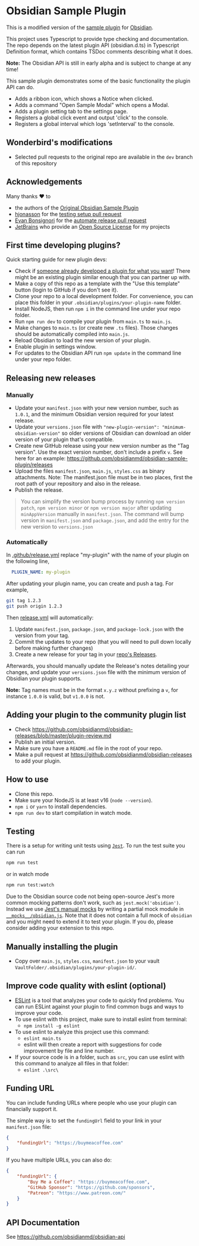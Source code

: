 # Obsidian Sample Plugin

This is a modified version of the [sample plugin](https://github.com/obsidianmd/obsidian-sample-plugin) for [Obsidian](https://obsidian.md).

This project uses Typescript to provide type checking and documentation.
The repo depends on the latest plugin API (obsidian.d.ts) in Typescript Definition format, which contains TSDoc comments describing what it does.

**Note:** The Obsidian API is still in early alpha and is subject to change at any time!

This sample plugin demonstrates some of the basic functionality the plugin API can do.

- Adds a ribbon icon, which shows a Notice when clicked.
- Adds a command "Open Sample Modal" which opens a Modal.
- Adds a plugin setting tab to the settings page.
- Registers a global click event and output 'click' to the console.
- Registers a global interval which logs 'setInterval' to the console.

## Wonderbird's modifications

- Selected pull requests to the original repo are available in the `dev` branch of this repository

## Acknowledgements

Many thanks ❤️ to

- the authors of the [Original Obsidian Sample Plugin](https://github.com/obsidianmd/obsidian-sample-plugin)
- [hjonasson](https://github.com/hjonasson) for the [testing setup pull request](https://github.com/obsidianmd/obsidian-sample-plugin/pull/79)
- [Evan Bonsignori](https://github.com/Ebonsignori) for the [automate release pull request](https://github.com/obsidianmd/obsidian-sample-plugin/pull/72/files)
- [JetBrains](https://www.jetbrains.com/?from=generator-kata-net-core) who provide an [Open Source License](https://www.jetbrains.com/community/opensource/) for my projects

## First time developing plugins?

Quick starting guide for new plugin devs:

- Check if [someone already developed a plugin for what you want](https://obsidian.md/plugins)! There might be an existing plugin similar enough that you can partner up with.
- Make a copy of this repo as a template with the "Use this template" button (login to GitHub if you don't see it).
- Clone your repo to a local development folder. For convenience, you can place this folder in your `.obsidian/plugins/your-plugin-name` folder.
- Install NodeJS, then run `npm i` in the command line under your repo folder.
- Run `npm run dev` to compile your plugin from `main.ts` to `main.js`.
- Make changes to `main.ts` (or create new `.ts` files). Those changes should be automatically compiled into `main.js`.
- Reload Obsidian to load the new version of your plugin.
- Enable plugin in settings window.
- For updates to the Obsidian API run `npm update` in the command line under your repo folder.

## Releasing new releases

### Manually

- Update your `manifest.json` with your new version number, such as `1.0.1`, and the minimum Obsidian version required for your latest release.
- Update your `versions.json` file with `"new-plugin-version": "minimum-obsidian-version"` so older versions of Obsidian can download an older version of your plugin that's compatible.
- Create new GitHub release using your new version number as the "Tag version". Use the exact version number, don't include a prefix `v`. See here for an example: https://github.com/obsidianmd/obsidian-sample-plugin/releases
- Upload the files `manifest.json`, `main.js`, `styles.css` as binary attachments. Note: The manifest.json file must be in two places, first the root path of your repository and also in the release.
- Publish the release.

> You can simplify the version bump process by running `npm version patch`, `npm version minor` or `npm version major` after updating `minAppVersion` manually in `manifest.json`.
> The command will bump version in `manifest.json` and `package.json`, and add the entry for the new version to `versions.json`

### Automatically

In [.github/release.yml](.github/workflows/release.yml) replace "my-plugin" with the name of your plugin on the following line,

```yml
  PLUGIN_NAME: my-plugin
```

After updating your plugin name, you can create and push a tag. For example,

```bash
git tag 1.2.3
git push origin 1.2.3
```

Then [release.yml](.github/workflows/release.yml) will automatically:
1. Update `manifest.json`, `package.json`, and `package-lock.json` with the version from your tag.
2. Commit the updates to your repo (that you will need to pull down locally before making further changes)
3. Create a new release for your tag in your [repo's Releases](https://github.com/obsidianmd/obsidian-sample-plugin/releases).

Afterwards, you should manually update the Release's notes detailing your changes, and update your `versions.json` file with the minimum version of Obsidian your plugin supports.

**Note:** Tag names must be in the format `x.y.z` without prefixing a `v`, for instance `1.0.0` is valid, but `v1.0.0` is not.

## Adding your plugin to the community plugin list

- Check https://github.com/obsidianmd/obsidian-releases/blob/master/plugin-review.md
- Publish an initial version.
- Make sure you have a `README.md` file in the root of your repo.
- Make a pull request at https://github.com/obsidianmd/obsidian-releases to add your plugin.

## How to use

- Clone this repo.
- Make sure your NodeJS is at least v16 (`node --version`).
- `npm i` or `yarn` to install dependencies.
- `npm run dev` to start compilation in watch mode.

## Testing

There is a setup for writing unit tests using [`Jest`](https://jestjs.io/). To run the test suite you can run

```BASH
npm run test
```

or in watch mode

```BASH
npm run test:watch
```

Due to the Obsidian source code not being open-source Jest's more common mocking patterns don't work, such as `jest.mock('obsidian')`. Instead we use [Jest's manual mocks](https://jestjs.io/docs/manual-mocks) by writing a partial mock module in [`__mocks__/obsidian.js`](./__mocks__/obsidian.js). Note that it does not contain a full mock of `obsidian` and you might need to extend it to test your plugin. If you do, please consider adding your extension to this repo.

## Manually installing the plugin

- Copy over `main.js`, `styles.css`, `manifest.json` to your vault `VaultFolder/.obsidian/plugins/your-plugin-id/`.

## Improve code quality with eslint (optional)

- [ESLint](https://eslint.org/) is a tool that analyzes your code to quickly find problems. You can run ESLint against your plugin to find common bugs and ways to improve your code.
- To use eslint with this project, make sure to install eslint from terminal:
  - `npm install -g eslint`
- To use eslint to analyze this project use this command:
  - `eslint main.ts`
  - eslint will then create a report with suggestions for code improvement by file and line number.
- If your source code is in a folder, such as `src`, you can use eslint with this command to analyze all files in that folder:
  - `eslint .\src\`

## Funding URL

You can include funding URLs where people who use your plugin can financially support it.

The simple way is to set the `fundingUrl` field to your link in your `manifest.json` file:

```json
{
    "fundingUrl": "https://buymeacoffee.com"
}
```

If you have multiple URLs, you can also do:

```json
{
    "fundingUrl": {
        "Buy Me a Coffee": "https://buymeacoffee.com",
        "GitHub Sponsor": "https://github.com/sponsors",
        "Patreon": "https://www.patreon.com/"
    }
}
```

## API Documentation

See https://github.com/obsidianmd/obsidian-api

